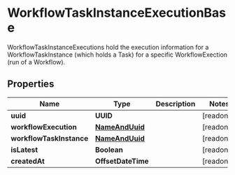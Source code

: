 

# WorkflowTaskInstanceExecutionBase

WorkflowTaskInstanceExecutions hold the execution information for a WorkflowTaskInstance (which holds a Task) for a specific WorkflowExection (run of a Workflow).

## Properties

Name | Type | Description | Notes
------------ | ------------- | ------------- | -------------
**uuid** | **UUID** |  |  [readonly]
**workflowExecution** | [**NameAndUuid**](NameAndUuid.md) |  |  [readonly]
**workflowTaskInstance** | [**NameAndUuid**](NameAndUuid.md) |  |  [readonly]
**isLatest** | **Boolean** |  |  [readonly]
**createdAt** | **OffsetDateTime** |  |  [readonly]



